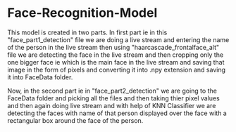 # Face-Recognition-Model
This model is created in two parts. In first part ie in this "face_part1_detection" file we are doing a live stream and entering the name of the person in the live stream then using "haarcascade_frontalface_alt" file we are detecting the face in the live stream and then cropping only the one bigger face ie which is the main face in the live stream and saving that image in the form of pixels and converting it into .npy extension and saving it into FaceData folder.

Now, in the second part ie in "face_part2_detection" we are going to the FaceData folder and picking all the files and then taking thier pixel values and then again doing live stream and with help of KNN Classifier we are detecting the faces with name of that person displayed over the face with a rectangular box around the face of the person.
